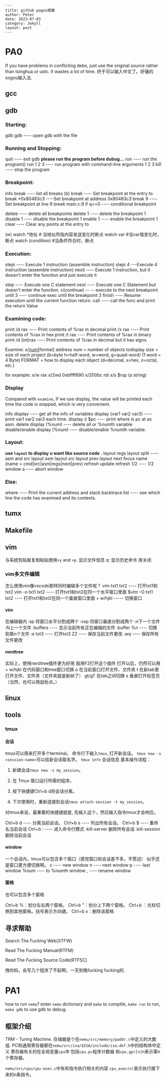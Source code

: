 
	---
	title: github pages搭建
	author: Peter
	date: 2023-07-03
	category: Jekyll
	layout: post
	---


# PA0

If you have problems in conflicting debs, just use the original source rather than tsinghua or ustc. It wastes a lot of time. 终于可以输入中文了。好骚的sogou输入法.

## gcc

## gdb

### Starting:

gdb gdb <file> ---- open gdb with the file

### Running and Stopping:

quit ---- exit gdb **please run the program before dubug...** run ---- run the program(<file>) run 1 2 3 ---- run program with command-line arguments 1 2 3 kill ---- stop the program

### Breakpoint:

info break ---- list all breaks (b) break <func> ---- Set breakpoint at the entry to <func> break *0x80483c3 ----Set breakpoint at address 0x80483c3 break 9 ---- Set breakpoint at line 9 break main.c:9 if q==0 ---- conditional breakpoint

delete ---- delete all breakpoints delete 1 ---- delete the breakpoint 1 disable 1 ---- disable the breakpoint 1 enable 1 ---- enable the breakpoint 1 clear <func> ---- Clear any points at the entry to <func>

(w) watch *地址 # 当地址所指内容发送变化时断点 watch var #当var值变化时，断点 watch (condition) #当条件符合时，断点

### Execution:

stepi ---- Execute 1 instruction (assemble instruction) stepi 4 ---Execute 4 instruction (assemble instruction) nexti ---- Execute 1 instruction, but it doesn't enter the function and just execute it

step ---- Execute one C statement next ---- Execute one C Statement but doesn't enter the function. c(continue) -- -- execute to the next breakpoint until 3 ---- continue exec until the breakpoint 3 finish ---- Resume execution until the current function return. call <func> ---- call the func and print the return Value

### Examining code:

print /d rax ---- Print contents of %rax in decimal print /x rax ---- Print contents of %rax in hex print /t rax ---- Print contents of %rax in binary print /d (int)rax ---- Print contents of %rax in decimal but it has signs.

Examine: x/[num](#)[format] address num = number of objects todisplay size = size of each project (b=byte h=half-word, w=word, g=quad-word) (1 word = 4 Byte) FORMAT = how to display each object (d=decimal, x=hex, o=octal, etc.)

for example: x/w rax x/2wd 0xbffff890 x/200bc rdi x/s $rsp (a string)

### Display

Compared with `examine`, If we use display, the value will be printed each time the code is stopped, which is very convenient.

info display ---- get all the info of variables display {var1 var2 var3} ---- print var1 var2 var3 each time. display /i $pc ---- print where is pc at as asm. delete display (%num) ---- delete all or %numth variable disable/enable display (%num) ---- disable/enable %numth variable.

### Layout:

**use `layout` to display u want like source code .** layout regs layout split ---- asm and src layout asm layout src layout prev layout next focus name (name = cmd|src|asm|regs|next|prev) refresh update <C-l> refresh <C-x> 1/2 ---- 1/2 window <c-x> a ---- abort window

### Else:

where ---- Print the current address and stack backtrace list ---- see which line the code has examined and its contexts.

## tumx

## Makefile

## vim

与系统剪贴板复制粘贴使用`+y` and `+p`. <C-G> 显示文件信息 q: 显示历史命令 用<C-G>关闭

### vim多文件编辑

怎么使用vim像vscode那样同时编辑多个文件呢？ vim txt1 txt2 ---- 打开txt1和txt2 vim -o txt1 txt2 ---- 打开txt1和txt2在同一个水平窗口里面 $vim -O txt1 txt2 ---- 打开txt1和txt2在同一个垂直窗口里面 <C-w> + w/hjkl ----- 切换窗口

#### vim

在编辑器内 :sp 将窗口水平分割成两个 :vsp 将窗口垂直分割成两个 :n下一个文件 :N上一个文件 :buffers ---- 显示当前所有正在编辑的文件 :buffer %n ---- 切换到第n个文件 :e txt3 ---- 打开txt3 ZZ ---- 保存当前文件更改 :wq ---- 保存所有文件更改

#### nerdtree

实际上，使用nerdtree插件更为好用 我用F2打开这个插件 打开以后，仍然可以用<C-w> + w/hjkl 在代码窗口和tree窗口切换 o 在当前窗口打开文件、文件夹 t 在新tab里打开文件、文件夹（文件夹就是新树了） gt/gT 在tab之间切换 s 垂直打开标签页 （当然，也可以用鼠标点。）

## linux

## tools

### tmux

#### 会话

tmux可以用来打开多个terminal。 命令行下输入`tmux`, 打开新会话。 `tmux new -s <session-name>`可以给新会话取名字。 `tmux info` 会话信息 基本操作流程：

1. 新建会话`tmux new -s my_session`。
    
2. 在 Tmux 窗口运行所需的程序。
    
3. 按下快捷键Ctrl+b d将会话分离。
    
4. 下次使用时，重新连接到会话`tmux attach-session -t my_session`。
    

对tmux来说，最重要的快捷键就是<C-b>, 先输入这个，然后输入指令tmux才会响应。

Ctrl+b d ---- 分离当前会话。 Ctrl+b s ---- 列出所有会话。 Ctrl+b $ ---- 重命名当前会话 Ctrl+b : ---- 进入命令行模式 :kill-server 删除所有会话 :kill-session 删除当前会话

#### window

一个会话内，tmux可以包含多个窗口（感觉窗口和会话差不多，不赘述） 似乎还是窗口更方便切换啊。 <C-b> c ---- new window <C-b> n ---- next window <C-b> p ---- last window <C-b> %num ---- to %numth window <C-b> , ---- rename window

#### 窗格

也可以包含多个窗格

Ctrl+b %：划分左右两个窗格。 Ctrl+b "：划分上下两个窗格。 Ctrl+b <arrow key>：光标切换到其他窗格。括号表示方向键。 Ctrl+b x：删除该窗格

## 寻求帮助

Search The Fucking Web(STFW)

Read The Fucking Manual(RTFM)

Read The Fucking Source Code(RTFSC)

拽你妈，会写几个程序了不起啊，一天到晚fucking fucking的.

# PA1

how to run `nemu`? enter `nemu` dictionary and `make` to complile, `make run` to run, `make gdb` to use gdb to debug.

## 框架介绍

TRM - Turing Machine. 存储器是个在`nemu/src/memory/paddr.c`中定义的大数组. PC和通用寄存器都在`nemu/src/isa/$ISA/include/isa-def.h`中的结构体中定义 寄存器有关的在全局变量`cpu`中 包括`cpu.pc`程序计数器 和`cpu.gpr[n]`n表示第n个寄存器。

`nemu/src/cpu/cpu-exec.c`中有和指令执行相关的内容 `cpu_exec(n)`表示执行接下来的n条指令。